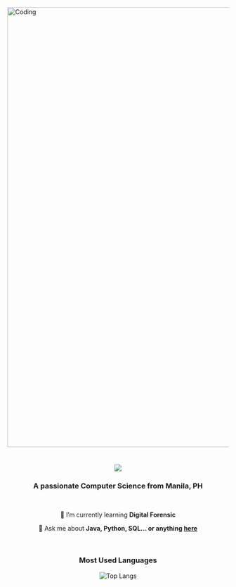 <img align="center" alt="Coding" width="1000" src="https://steamuserimages-a.akamaihd.net/ugc/94976727961336051/0807F669892C401BA9C1570B4C71CEAD8B20C116/?imw=5000&imh=5000&ima=fit&impolicy=Letterbox&imcolor=%23000000&letterbox=false">

<h1 align="center">
    <img src="https://readme-typing-svg.herokuapp.com/?font=Righteous&size=35&center=true&vCenter=true&width=500&height=70&duration=4000&lines=Hi+There!+👋;+I'm+Miguel!;" />
</h1>

<h3 align="center">A passionate Computer Science from Manila, PH</h3>

<br/>

<div align="center">
 
 🌱 I’m currently learning **Digital Forensic**

💬 Ask me about **Java, Python, SQL... or anything [here](https://github.com/megelclarkchangcoco)**

</div>

<br/>

<div align="center">
 
### Most Used Languages

![Top Langs](https://github-readme-stats.vercel.app/api/top-langs/?username=megelclarkchangcoco&hide_progress=true)
</div>
